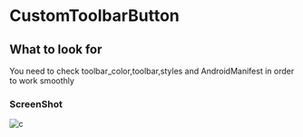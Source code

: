 # CustomToolbarButton

## What to look for

You need to check toolbar_color,toolbar,styles and AndroidManifest in order to work smoothly

### ScreenShot

![c](https://user-images.githubusercontent.com/22711425/42140325-b5294abe-7da6-11e8-85b2-3858b5ad5a7f.PNG)
